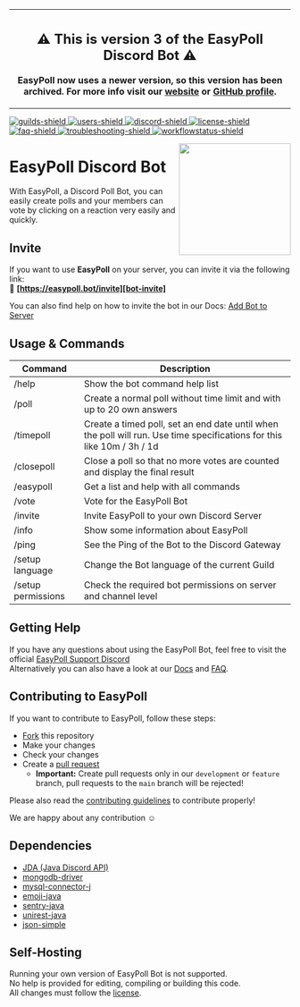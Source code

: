 [bot-invite]: https://easypoll.bot/invite?utm_source=github&utm_medium=readme&utm_campaign=easypoll
[discord-invite]: https://easypoll.bot/discord
[license]: https://github.com/easypoll-bot/easypoll-v3/blob/main/LICENSE
[docs]: https://easypoll.bot/docs
[faq]: https://easypoll.bot/faq
[guilds-shield]: https://img.shields.io/badge/dynamic/json?color=7289DA&label=Servers&query=guilds&url=https%3A%2F%2Feasypoll.bot%2Fapi.php
[users-shield]: https://img.shields.io/badge/dynamic/json?color=7289DA&label=Users&query=users&url=https%3A%2F%2Feasypoll.bot%2Fapi.php
[discord-shield]: https://discord.com/api/guilds/552156123734474762/widget.png
[license-shield]: https://img.shields.io/github/license/easypoll-bot/easypoll-v3?label=License
[faq-shield]: https://img.shields.io/badge/Wiki-FAQ-blue.svg
[troubleshooting-shield]: https://img.shields.io/badge/Wiki-Troubleshooting-red.svg
[workflowstatus-shield]: https://img.shields.io/github/workflow/status/easypoll-bot/easypoll-v3/Java%20CI%20with%20Maven?event=push&label=Build

| <h2>:warning: This is version 3 of the EasyPoll Discord Bot :warning:</h1>EasyPoll now uses a newer version, so this version has been archived. For more info visit our [website](https://easypoll.bot) or [GitHub profile](https://github.com/easypoll-bot/). |
| --- |

---

[ ![guilds-shield][] ][bot-invite]
[ ![users-shield][] ][bot-invite]
[ ![discord-shield][] ][discord-invite]
[ ![license-shield][] ][license]
[ ![faq-shield][] ][faq]
[ ![troubleshooting-shield][] ][faq]
[ ![workflowstatus-shield][] ](https://github.com/easypoll-bot/easypoll-v3/actions/workflows/java-ci-maven.yml)

<img align="right" src="https://raw.githubusercontent.com/easypoll-bot/easypoll-v3/main/.github/images/easypoll-logo.png" height="200" width="200">

# EasyPoll Discord Bot

With EasyPoll, a Discord Poll Bot, you can easily create polls and your members can vote by clicking on a reaction very easily and quickly.

## Invite
If you want to use **EasyPoll** on your server, you can invite it via the following link:  
&#128279; **[https://easypoll.bot/invite][bot-invite]**

You can also find help on how to invite the bot in our Docs: [Add Bot to Server](https://easypoll.bot/docs/add-bot-to-server)

## Usage & Commands

| Command            | Description                                                                                                             |
| ------------------ | ----------------------------------------------------------------------------------------------------------------------- |
| /help              | Show the bot command help list                                                                                          |
| /poll              | Create a normal poll without time limit and with up to 20 own answers                                                   |
| /timepoll          | Create a timed poll, set an end date until when the poll will run. Use time specifications for this like 10m / 3h / 1d  |
| /closepoll         | Close a poll so that no more votes are counted and display the final result                                             |
| /easypoll          | Get a list and help with all commands                                                                                   |
| /vote              | Vote for the EasyPoll Bot                                                                                               |
| /invite            | Invite EasyPoll to your own Discord Server                                                                              |
| /info              | Show some information about EasyPoll                                                                                    |
| /ping              | See the Ping of the Bot to the Discord Gateway                                                                          |
| /setup language    | Change the Bot language of the current Guild                                                                            |
| /setup permissions | Check the required bot permissions on server and channel level                                                          |

## Getting Help
If you have any questions about using the EasyPoll Bot, feel free to visit the official [EasyPoll Support Discord][discord-invite]  
Alternatively you can also have a look at our [Docs][docs] and [FAQ][faq].

## Contributing to EasyPoll
If you want to contribute to EasyPoll, follow these steps:
- [Fork](https://github.com/easypoll-bot/easypoll-v3/fork) this repository
- Make your changes
- Check your changes
- Create a [pull request](https://github.com/easypoll-bot/easypoll-v3/pulls)
    - **Important:** Create pull requests only in our `development` or `feature` branch, pull requests to the `main` branch will be rejected!

Please also read the [contributing guidelines](https://github.com/easypoll-bot/easypoll-v3/blob/main/.github/CONTRIBUTING.md) to contribute properly!

We are happy about any contribution &#9786;

## Dependencies
- [JDA (Java Discord API)](https://github.com/DV8FromTheWorld/JDA/)
- [mongodb-driver](https://github.com/TenorioStephano/MongoDB)
- [mysql-connector-j](https://github.com/mysql/mysql-connector-j)
- [emoji-java](https://github.com/vdurmont/emoji-java)
- [sentry-java](https://github.com/getsentry/sentry-java)
- [unirest-java](https://github.com/Kong/unirest-java)
- [json-simple](https://github.com/fangyidong/json-simple)

## Self-Hosting
Running your own version of EasyPoll Bot is not supported.  
No help is provided for editing, compiling or building this code.  
All changes must follow the [license][license].
